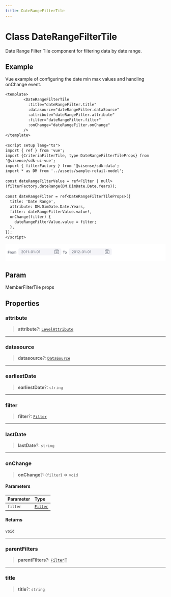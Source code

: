 ```yaml
---
title: DateRangeFilterTile
---
```


# Class DateRangeFilterTile

Date Range Filter Tile component for filtering data by date range.

## Example

Vue example of configuring the date min max values and handling onChange event.
```vue
<template>
        <DateRangeFilterTile
          :title="dateRangeFilter.title"
          :datasource="dateRangeFilter.dataSource"
          :attribute="dateRangeFilter.attribute"
          :filter="dateRangeFilter.filter"
          :onChange="dateRangeFilter.onChange"
        />
</template>

<script setup lang="ts">
import { ref } from 'vue';
import {CriteriaFilterTile, type DateRangeFilterTileProps} from '@sisense/sdk-ui-vue';
import { filterFactory } from '@sisense/sdk-data';
import * as DM from '../assets/sample-retail-model';

const dateRangeFilterValue = ref<Filter | null>(filterFactory.dateRange(DM.DimDate.Date.Years));

const dateRangeFilter = ref<DateRangeFilterTileProps>({
  title: 'Date Range',
  attribute: DM.DimDate.Date.Years,
  filter: dateRangeFilterValue.value!,
  onChange(filter) {
    dateRangeFilterValue.value = filter;
  },
});
</script>
```
<img src="../../../img/vue-date-range-filter-tile-example.png" width="800px" />

## Param

MemberFilterTile props

## Properties

### attribute

> **attribute**?: [`LevelAttribute`](../../sdk-data/interfaces/interface.LevelAttribute.md)

***

### datasource

> **datasource**?: [`DataSource`](../../sdk-data/type-aliases/type-alias.DataSource.md)

***

### earliestDate

> **earliestDate**?: `string`

***

### filter

> **filter**?: [`Filter`](../../sdk-data/interfaces/interface.Filter.md)

***

### lastDate

> **lastDate**?: `string`

***

### onChange

> **onChange**?: (`filter`) => `void`

#### Parameters

| Parameter | Type |
| :------ | :------ |
| `filter` | [`Filter`](../../sdk-data/interfaces/interface.Filter.md) |

#### Returns

`void`

***

### parentFilters

> **parentFilters**?: [`Filter`](../../sdk-data/interfaces/interface.Filter.md)[]

***

### title

> **title**?: `string`
